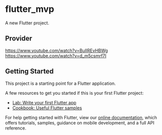 # flutter_mvp

A new Flutter project.

## Provider
https://www.youtube.com/watch?v=BulIREvHBWg
https://www.youtube.com/watch?v=d_m5csmrf7I

## Getting Started

This project is a starting point for a Flutter application.

A few resources to get you started if this is your first Flutter project:

- [Lab: Write your first Flutter app](https://flutter.dev/docs/get-started/codelab)
- [Cookbook: Useful Flutter samples](https://flutter.dev/docs/cookbook)

For help getting started with Flutter, view our
[online documentation](https://flutter.dev/docs), which offers tutorials,
samples, guidance on mobile development, and a full API reference.
